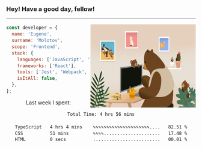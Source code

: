 ### Hey! Have a good day, fellow!
---
<img align='right' alt='GIF' vertical-align='center' src='./src/giphy.gif' width='280px' height='222px'/>

```javascript
const developer = {
  name: 'Eugene',
  surname: 'Molotov',
  scope: 'Frontend',
  stack: {
    languages: ['JavaScript', 'TypeScript'],
    frameworks: ['React'],
    tools: ['Jest', 'Webpack', 'Sass'],
    isItAll: false,
  },
};
```
<p align="center">
  Last week I spent:
</p>
<div align="center">
<!--START_SECTION:waka-->

```txt
Total Time: 4 hrs 56 mins

TypeScript   4 hrs 4 mins    ✎✎✎✎✎✎✎✎✎✎✎✎✎✎✎✎✎✎✎✎✎....   82.51 %
CSS          51 mins         ✎✎✎✎.....................   17.48 %
HTML         0 secs          .........................   00.01 %
```

<!--END_SECTION:waka-->

